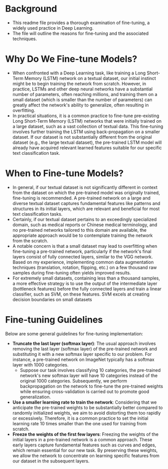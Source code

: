 # Background 

- This readme file provides a thorough examination of fine-tuning, a widely used practice in Deep Learning.
- The file will outline the reasons for fine-tuning and the associated techniques.

# Why Do We Fine-tune Models?
- When confronted with a Deep Learning task, like training a Long Short-Term Memory (LSTM) network on a textual dataset, our initial instinct might be to begin training the network from scratch. However, in practice, LSTMs and other deep neural networks have a substantial number of parameters, often reaching millions, and training them on a small dataset (which is smaller than the number of parameters) can greatly affect the network's ability to generalize, often resulting in overfitting.
- In practical situations, it is a common practice to fine-tune pre-existing Long Short-Term Memory (LSTM) networks that were initially trained on a large dataset, such as a vast collection of textual data. This fine-tuning involves further training the LSTM using back-propagation on a smaller dataset. If our dataset is not substantially different from the original dataset (e.g., the large textual dataset), the pre-trained LSTM model will already have acquired relevant learned features suitable for our specific text classification task.

# When to Fine-tune Models?

- In general, if our textual dataset is not significantly different in context from the dataset on which the pre-trained model was originally trained, fine-tuning is recommended. A pre-trained network on a large and diverse textual dataset captures fundamental features like patterns and structures in its initial layers, which are relevant and beneficial for most text classification tasks.
- Certainly, if our textual dataset pertains to an exceedingly specialized domain, such as medical reports or Chinese medical terminology, and no pre-trained networks tailored to this domain are available, the appropriate approach would be to contemplate training the network from the scratch.
- A notable concern is that a small dataset may lead to overfitting when fine-tuning a pre-trained network, particularly if the network's final layers consist of fully connected layers, similar to the VGG network. Based on my experience, implementing common data augmentation techniques (translation, rotation, flipping, etc.) on a few thousand raw samples during fine-tuning often yields improved results.
- For extremely small datasets, containing less than a thousand samples, a more effective strategy is to use the output of the intermediate layer (bottleneck features) before the fully connected layers and train a linear classifier, such as SVM, on these features. SVM excels at creating decision boundaries on small datasets

# Fine-tuning Guidelines

Below are some general guidelines for fine-tuning implementation:
- **Truncate the last layer (softmax layer)**: 
The usual approach involves removing the last layer (softmax layer) of the pre-trained network and substituting it with a new softmax layer specific to our problem. For instance, a pre-trained network on ImageNet typically has a softmax layer with 1000 categories.
    - Suppose our task involves classifying 10 categories, the pre-trained network's new softmax layer will have 10 categories instead of the original 1000 categories. Subsequently, we perform backpropagation on the network to fine-tune the pre-trained weights while ensuring cross-validation is carried out to promote good generalization.
- **Use a smaller learning rate to train the network**: Considering that we anticipate the pre-trained weights to be substantially better compared to randomly initialized weights, we aim to avoid distorting them too rapidly or excessively. Therefore, it is a common practice to set the initial learning rate 10 times smaller than the one used for training from scratch.
- **Freeze the weights of the first few layers**: Freezing the weights of the initial layers in a pre-trained network is a common approach. These early layers capture fundamental features such as curves and edges, which remain essential for our new task. By preserving these weights, we allow the network to concentrate on learning specific features from our dataset in the subsequent layers.